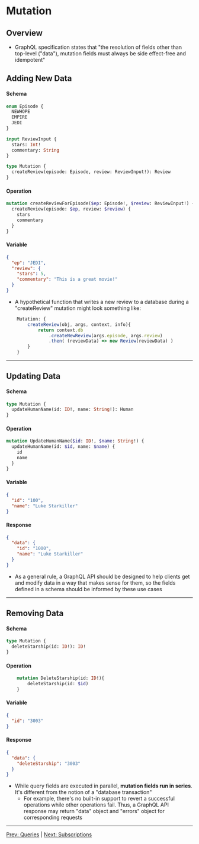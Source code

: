 # Mutation

## Overview

- GraphQL specification states that "the resolution of fields other than top-level ("data"), mutation fields must always be side effect-free and idempotent"

## Adding New Data

#### Schema

```graphql
enum Episode {
  NEWHOPE
  EMPIRE
  JEDI
}

input ReviewInput {
  stars: Int!
  commentary: String
}

type Mutation {
  createReview(episode: Episode, review: ReviewInput!): Review
}
```

#### Operation

```graphql
mutation createReviewForEpisode($ep: Episode!, $review: ReviewInput!) {
  createReview(episode: $ep, review: $review) {
    stars
    commentary
  }
}
```

#### Variable

```json
{
  "ep": "JEDI",
  "review": {
    "stars": 5,
    "commentary": "This is a great movie!"
  }
}
```

- A hypothetical function that writes a new review to a database during a "createReview" mutation might look something like:

```javascript
    Mutation: {
        createReview(obj, args, context, info){
            return context.db
                .createNewReview(args.episode, args.review)
                .then( (reviewData) => new Review(reviewData) )
        }
    }
```

---

## Updating Data

#### Schema

```graphql
type Mutation {
  updateHumanName(id: ID!, name: String!): Human
}
```

#### Operation

```graphql
mutation UpdateHumanName($id: ID!, $name: String!) {
  updateHumanName(id: $id, name: $name) {
    id
    name
  }
}
```

#### Variable

```json
{
  "id": "100",
  "name": "Luke Starkiller"
}
```

#### Response

```json
{
  "data": {
    "id": "1000",
    "name": "Luke Starkiller"
  }
}
```

- As a general rule, a GraphQL API should be designed to help clients get and modify data in a way that makes sense for them, so the fields defined in a schema should be informed by these use cases

---

## Removing Data

#### Schema

```graphql
type Mutation {
  deleteStarship(id: ID!): ID!
}
```

#### Operation

```graphql
    mutation DeleteStarship(id: ID!){
        deleteStarship(id: $id)
    }
```

#### Variable

```json
{
  "id": "3003"
}
```

#### Response

```json
{
  "data": {
    "deleteStarship": "3003"
  }
}
```

- While query fields are executed in parallel, **mutation fields run in series**. It's different from the notion of a "database transaction"
  - For example, there's no built-in support to revert a successful operations while other operations fail. Thus, a GraphQL API response may return "data" object and "errors" object for corresponding requests

---

<a href="./queries.md">Prev: Queries</a> | <a href="./subscriptions.md">Next: Subscriptions</a>
